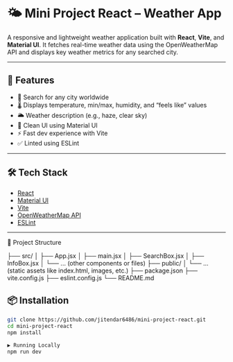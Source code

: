 # 🌤️ Mini Project React – Weather App

A responsive and lightweight weather application built with **React**, **Vite**, and **Material UI**. It fetches real-time weather data using the OpenWeatherMap API and displays key weather metrics for any searched city.

---

## 🚀 Features

- 🔎 Search for any city worldwide
- 🌡️ Displays temperature, min/max, humidity, and “feels like” values
- 🌥️ Weather description (e.g., haze, clear sky)
- 🎨 Clean UI using Material UI
- ⚡ Fast dev experience with Vite
- ✅ Linted using ESLint

---

## 🛠️ Tech Stack

- [React](https://reactjs.org/)
- [Material UI](https://mui.com/)
- [Vite](https://vitejs.dev/)
- [OpenWeatherMap API](https://openweathermap.org/api)
- [ESLint](https://eslint.org/)

---

📁 Project Structure

├── src/
│   ├── App.jsx
│   ├── main.jsx
│   ├── SearchBox.jsx
│   ├── InfoBox.jsx
│   └── ... (other components or files)
├── public/
│   └── ... (static assets like index.html, images, etc.)
├── package.json
├── vite.config.js
├── eslint.config.js
└── README.md

## 📦 Installation

```bash
git clone https://github.com/jitendar6486/mini-project-react.git
cd mini-project-react
npm install

▶️ Running Locally
npm run dev
